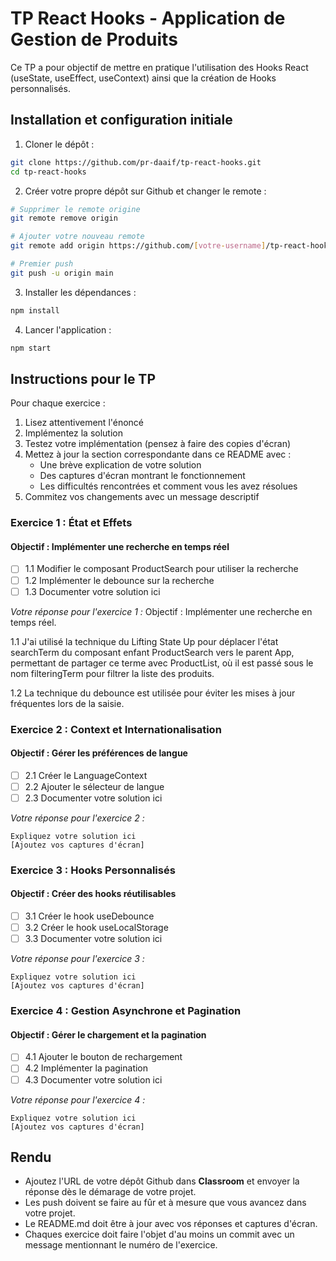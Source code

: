 # TP React Hooks - Application de Gestion de Produits

Ce TP a pour objectif de mettre en pratique l'utilisation des Hooks React (useState, useEffect, useContext) ainsi que la création de Hooks personnalisés.

## Installation et configuration initiale

1. Cloner le dépôt :
```bash
git clone https://github.com/pr-daaif/tp-react-hooks.git
cd tp-react-hooks
```

2. Créer votre propre dépôt sur Github et changer le remote :
```bash
# Supprimer le remote origine
git remote remove origin

# Ajouter votre nouveau remote
git remote add origin https://github.com/[votre-username]/tp-react-hooks.git

# Premier push
git push -u origin main
```

3. Installer les dépendances :
```bash
npm install
```

4. Lancer l'application :
```bash
npm start
```

## Instructions pour le TP

Pour chaque exercice :
1. Lisez attentivement l'énoncé
2. Implémentez la solution
3. Testez votre implémentation (pensez à faire des copies d'écran)
4. Mettez à jour la section correspondante dans ce README avec :
   - Une brève explication de votre solution
   - Des captures d'écran montrant le fonctionnement
   - Les difficultés rencontrées et comment vous les avez résolues
5. Commitez vos changements avec un message descriptif

### Exercice 1 : État et Effets 
#### Objectif : Implémenter une recherche en temps réel

- [ ] 1.1 Modifier le composant ProductSearch pour utiliser la recherche
- [ ] 1.2 Implémenter le debounce sur la recherche
- [ ] 1.3 Documenter votre solution ici

_Votre réponse pour l'exercice 1 :_
Objectif : Implémenter une recherche en temps réel.

1.1 J'ai utilisé la technique du Lifting State Up pour déplacer l'état searchTerm du composant enfant ProductSearch vers le parent App, permettant de partager ce terme avec ProductList, où il est passé sous le nom filteringTerm pour filtrer la liste des produits.

1.2 La technique du debounce est utilisée pour éviter les mises à jour fréquentes lors de la saisie.



### Exercice 2 : Context et Internationalisation
#### Objectif : Gérer les préférences de langue

- [ ] 2.1 Créer le LanguageContext
- [ ] 2.2 Ajouter le sélecteur de langue
- [ ] 2.3 Documenter votre solution ici

_Votre réponse pour l'exercice 2 :_
```
Expliquez votre solution ici
[Ajoutez vos captures d'écran]
```

### Exercice 3 : Hooks Personnalisés
#### Objectif : Créer des hooks réutilisables

- [ ] 3.1 Créer le hook useDebounce
- [ ] 3.2 Créer le hook useLocalStorage
- [ ] 3.3 Documenter votre solution ici

_Votre réponse pour l'exercice 3 :_
```
Expliquez votre solution ici
[Ajoutez vos captures d'écran]
```

### Exercice 4 : Gestion Asynchrone et Pagination
#### Objectif : Gérer le chargement et la pagination

- [ ] 4.1 Ajouter le bouton de rechargement
- [ ] 4.2 Implémenter la pagination
- [ ] 4.3 Documenter votre solution ici

_Votre réponse pour l'exercice 4 :_
```
Expliquez votre solution ici
[Ajoutez vos captures d'écran]
```

## Rendu

- Ajoutez l'URL de votre dépôt Github dans  **Classroom** et envoyer la réponse dès le démarage de votre projet.
- Les push doivent se faire au fûr et à mesure que vous avancez dans votre projet.
- Le README.md doit être à jour avec vos réponses et captures d'écran. 
- Chaques exercice doit faire l'objet d'au moins un commit avec un message mentionnant le numéro de l'exercice.